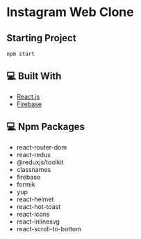 # Instagram Web Clone

## Starting Project
```
npm start
```

## 💻 Built With

- [React.js](https://reactjs.org/)
- [Firebase](https://firebase.google.com/)

## 💻 Npm Packages

- react-router-dom
- react-redux
- @reduxjs/toolkit
- classnames
- firebase
- formik
- yup
- react-helmet
- react-hot-toast
- react-icons
- react-inlinesvg
- react-scroll-to-bottom
